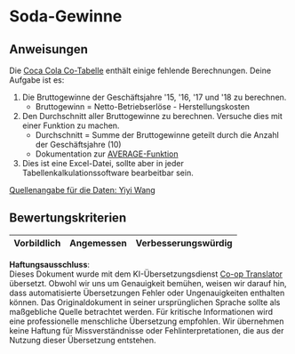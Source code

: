<!--
CO_OP_TRANSLATOR_METADATA:
{
  "original_hash": "f824bfdb8b12d33293913f76f5c787c5",
  "translation_date": "2025-08-24T21:13:25+00:00",
  "source_file": "2-Working-With-Data/06-non-relational/assignment.md",
  "language_code": "de"
}
-->
# Soda-Gewinne

## Anweisungen

Die [Coca Cola Co-Tabelle](../../../../2-Working-With-Data/06-non-relational/CocaColaCo.xlsx) enthält einige fehlende Berechnungen. Deine Aufgabe ist es: 

1. Die Bruttogewinne der Geschäftsjahre '15, '16, '17 und '18 zu berechnen.
    - Bruttogewinn = Netto-Betriebserlöse - Herstellungskosten
1. Den Durchschnitt aller Bruttogewinne zu berechnen. Versuche dies mit einer Funktion zu machen.
    - Durchschnitt = Summe der Bruttogewinne geteilt durch die Anzahl der Geschäftsjahre (10)
    - Dokumentation zur [AVERAGE-Funktion](https://support.microsoft.com/en-us/office/average-function-047bac88-d466-426c-a32b-8f33eb960cf6)
1. Dies ist eine Excel-Datei, sollte aber in jeder Tabellenkalkulationssoftware bearbeitbar sein.

[Quellenangabe für die Daten: Yiyi Wang](https://www.kaggle.com/yiyiwang0826/cocacola-excel)

## Bewertungskriterien

Vorbildlich | Angemessen | Verbesserungswürdig
--- | --- | ---

**Haftungsausschluss**:  
Dieses Dokument wurde mit dem KI-Übersetzungsdienst [Co-op Translator](https://github.com/Azure/co-op-translator) übersetzt. Obwohl wir uns um Genauigkeit bemühen, weisen wir darauf hin, dass automatisierte Übersetzungen Fehler oder Ungenauigkeiten enthalten können. Das Originaldokument in seiner ursprünglichen Sprache sollte als maßgebliche Quelle betrachtet werden. Für kritische Informationen wird eine professionelle menschliche Übersetzung empfohlen. Wir übernehmen keine Haftung für Missverständnisse oder Fehlinterpretationen, die aus der Nutzung dieser Übersetzung entstehen.